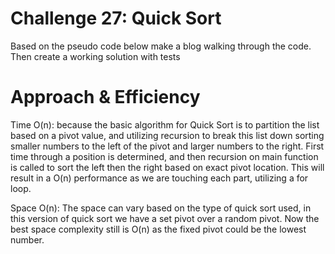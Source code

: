 # Challenge 27: Quick Sort

Based on the pseudo code below make a blog walking through the code. Then create a working solution with tests

# Approach & Efficiency

Time O(n): because the basic algorithm for Quick Sort is to partition the list based on a pivot value, and utilizing recursion to break this list down sorting smaller numbers to the left of the pivot and larger numbers to the right. First time through a position is determined, and then recursion on main function is called to sort the left then the right based on exact pivot location. This will result in a O(n) performance as we are touching each part, utilizing a for loop.

Space O(n): The space can vary based on the type of quick sort used, in this version of quick sort we have a set pivot over a random pivot. Now the best space complexity still is O(n) as the fixed pivot could be the lowest number.
